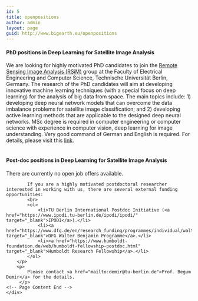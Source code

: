 ```yaml
---
id: 5
title: openpositions
author: admin
layout: page
guid: http://www.bigearth.eu/openpositions
---
```

<div class="bg-faded p-4 my-4">
	<div class="bg-faded p-4 my-4">
	<!-- Page Content -->
	<h4>PhD positions in Deep Learning for Satellite Image Analysis</h4>
 	<div class="row">
		<div class="col-12">
			We are looking for highly motivated PhD candidates to join the <a href="https://www.rsim.tu-berlin.de/menue/remote_sensing_image_analysis_group/" target="_blank">Remote Sensing Image Analysis (RSiM)</a> group at the Faculty of Electrical Engineering and Computer Science, Technische Universität Berlin, Germany. The research of the PhD candidates will aim at developing innovative machine learning techniques (with a special focus on deep learning) for the analysis of big data from space. The main topics include: 1) developing deep neural network models that can overcome the data imbalance problems for satellite image classification; and 2) developing active learning methods that are applicable to the designed deep neural networks. MSc degree is required in computer engineering or computer science with experience in computer vision, deep learning for image understanding. Very good command of German and English is required. For details, please visit this <a href="https://stellenticket.de/72624/?lang=en" target="_blank">link</a>.
		</div>
	</div>
	<br />
	<h4>Post-doc positions in Deep Learning for Satellite Image Analysis</h4>
 	<div class="row">
		<div class="col-12">
		<p>
			There are currently no open job offers available.<br/>

			If you are a highly motivated postdoctoral researcher interested in working with us, there are several external funding opportunities:
			<br>
			<ol>	
				<li>TU Berlin International Postdoc Initiative (<a href="https://www.ipodi.tu-berlin.de/ipodi/ipodi/" target="_blank">IPODI</a>).</li>
				<li><a href="https://www.dfg.de/en/research_funding/programmes/individual/walter_benjamin/index.html" target="_blank">DFG Walter Benjamin Programme</a>.</li>
				<li><a href="https://www.humboldt-foundation.de/web/humboldt-fellowship-postdoc.html" target="_blank">Humboldt Research Fellowship</a>.</li>
			</ol>
		</p>
		<p>
			Please contact <a href="mailto:demir@tu-berlin.de">Prof. Begum Demir</a> for the details. 
		 </p>
	<!-- Page Content End -->
    </div>
</div>